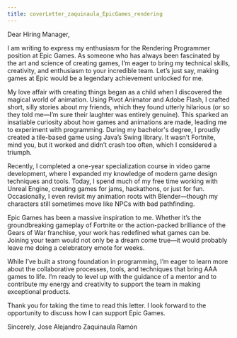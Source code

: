 ```yaml
---
title: coverLetter_zaquinaula_EpicGames_rendering
---
```

Dear Hiring Manager,

I am writing to express my enthusiasm for the Rendering Programmer position at Epic Games. As someone who has always been fascinated by the art and science of creating games, I’m eager to bring my technical skills, creativity, and enthusiasm to your incredible team. Let’s just say, making games at Epic would be a legendary achievement unlocked for me.


My love affair with creating things began as a child when I discovered the magical world of animation. Using Pivot Animator and Adobe Flash, I crafted short, silly stories about my friends, which they found utterly hilarious (or so they told me—I’m sure their laughter was entirely genuine). This sparked an insatiable curiosity about how games and animations are made, leading me to experiment with programming. During my bachelor's degree, I proudly created a tile-based game using Java’s Swing library. It wasn’t Fortnite, mind you, but it worked and didn’t crash too often, which I considered a triumph.


Recently, I completed a one-year specialization course in video game development, where I expanded my knowledge of modern game design techniques and tools. Today, I spend much of my free time working with Unreal Engine, creating games for jams, hackathons, or just for fun. Occasionally, I even revisit my animation roots with Blender—though my characters still sometimes move like NPCs with bad pathfinding.


Epic Games has been a massive inspiration to me. Whether it’s the groundbreaking gameplay of Fortnite or the action-packed brilliance of the Gears of War franchise, your work has redefined what games can be. Joining your team would not only be a dream come true—it would probably leave me doing a celebratory emote for weeks.


While I’ve built a strong foundation in programming, I’m eager to learn more about the collaborative processes, tools, and techniques that bring AAA games to life. I’m ready to level up with the guidance of a mentor and to contribute my energy and creativity to support the team in making exceptional products.


Thank you for taking the time to read this letter. I look forward to the opportunity to discuss how I can support Epic Games.


Sincerely,
Jose Alejandro Zaquinaula Ramón




